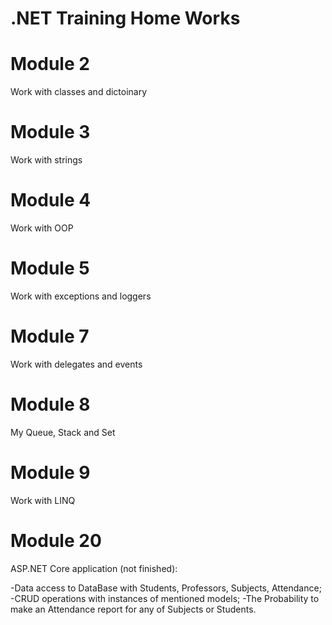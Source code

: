 # .NET Training Home Works

# Module 2
  Work with classes and dictoinary
  
# Module 3
  Work with strings
  
# Module 4
  Work with OOP
    
# Module 5
  Work with exceptions and loggers
      
# Module 7
  Work with delegates and events
        
# Module 8
  My Queue, Stack and Set
          
# Module 9
  Work with LINQ
            
# Module 20
  ASP.NET Core application (not finished):
  
  -Data access to DataBase with Students, Professors, Subjects, Attendance;
  -CRUD operations with instances of mentioned models;
  -The Probability to make an Attendance report for any of Subjects or Students.
